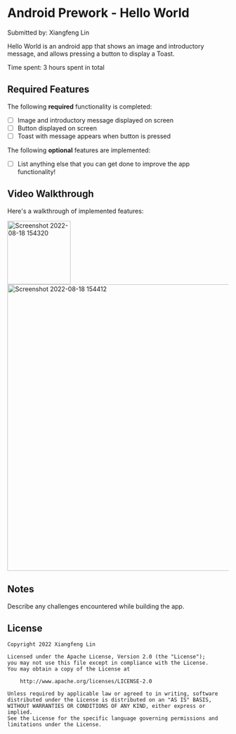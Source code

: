 # Android Prework - Hello World

Submitted by: Xiangfeng Lin

Hello World is an android app that shows an image and introductory message, and allows pressing a button to display a Toast. 

Time spent: 3 hours spent in total

## Required Features

The following **required** functionality is completed:

* [ ] Image and introductory message displayed on screen
* [ ] Button displayed on screen
* [ ] Toast with message appears when button is pressed 

The following **optional** features are implemented:

* [ ] List anything else that you can get done to improve the app functionality!

## Video Walkthrough

Here's a walkthrough of implemented features:

<img width="144" alt="Screenshot 2022-08-18 154320" src="https://user-images.githubusercontent.com/60580054/185632644-4488679d-d883-479b-9e1f-bcef922ba22a.png">
<img width="650" alt="Screenshot 2022-08-18 154412" src="https://user-images.githubusercontent.com/60580054/185632746-d1f09dde-d5a3-4b0d-bf2c-58938ca6f49b.png">


## Notes

Describe any challenges encountered while building the app.

## License

    Copyright 2022 Xiangfeng Lin

    Licensed under the Apache License, Version 2.0 (the "License");
    you may not use this file except in compliance with the License.
    You may obtain a copy of the License at

        http://www.apache.org/licenses/LICENSE-2.0

    Unless required by applicable law or agreed to in writing, software
    distributed under the License is distributed on an "AS IS" BASIS,
    WITHOUT WARRANTIES OR CONDITIONS OF ANY KIND, either express or implied.
    See the License for the specific language governing permissions and
    limitations under the License.
